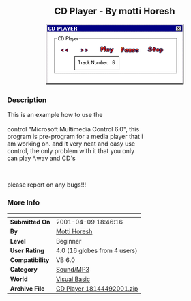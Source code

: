 ﻿<div align="center">

## CD Player \- By motti Horesh

<img src="PIC2001491854465154.gif">
</div>

### Description

This is an example how to use the <br><br>control "Microsoft Multimedia Control 6.0", this <br>program is pre-program for a media player that i <br>am working on. and it very neat and easy use <br>control, the only problem with it that you only <br>can play *.wav and CD's<br>

<br>

please report on any bugs!!!<br>
 
### More Info
 


<span>             |<span>
---                |---
**Submitted On**   |2001-04-09 18:46:16
**By**             |[Motti Horesh](https://github.com/Planet-Source-Code/PSCIndex/blob/master/ByAuthor/motti-horesh.md)
**Level**          |Beginner
**User Rating**    |4.0 (16 globes from 4 users)
**Compatibility**  |VB 6\.0
**Category**       |[Sound/MP3](https://github.com/Planet-Source-Code/PSCIndex/blob/master/ByCategory/sound-mp3__1-45.md)
**World**          |[Visual Basic](https://github.com/Planet-Source-Code/PSCIndex/blob/master/ByWorld/visual-basic.md)
**Archive File**   |[CD Player 18144492001\.zip](https://github.com/Planet-Source-Code/motti-horesh-cd-player-by-motti-horesh__1-22260/archive/master.zip)








